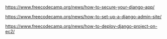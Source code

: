 https://www.freecodecamp.org/news/how-to-secure-your-django-app/

https://www.freecodecamp.org/news/how-to-set-up-a-django-admin-site/

https://www.freecodecamp.org/news/how-to-deploy-django-project-on-ec2/